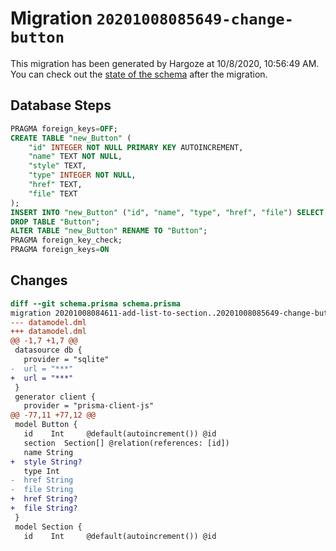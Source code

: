 # Migration `20201008085649-change-button`

This migration has been generated by Hargoze at 10/8/2020, 10:56:49 AM.
You can check out the [state of the schema](./schema.prisma) after the migration.

## Database Steps

```sql
PRAGMA foreign_keys=OFF;
CREATE TABLE "new_Button" (
    "id" INTEGER NOT NULL PRIMARY KEY AUTOINCREMENT,
    "name" TEXT NOT NULL,
    "style" TEXT,
    "type" INTEGER NOT NULL,
    "href" TEXT,
    "file" TEXT
);
INSERT INTO "new_Button" ("id", "name", "type", "href", "file") SELECT "id", "name", "type", "href", "file" FROM "Button";
DROP TABLE "Button";
ALTER TABLE "new_Button" RENAME TO "Button";
PRAGMA foreign_key_check;
PRAGMA foreign_keys=ON
```

## Changes

```diff
diff --git schema.prisma schema.prisma
migration 20201008084611-add-list-to-section..20201008085649-change-button
--- datamodel.dml
+++ datamodel.dml
@@ -1,7 +1,7 @@
 datasource db {
   provider = "sqlite"
-  url = "***"
+  url = "***"
 }
 generator client {
   provider = "prisma-client-js"
@@ -77,11 +77,12 @@
 model Button {
   id    Int     @default(autoincrement()) @id
   section  Section[] @relation(references: [id])
   name String
+  style String?
   type Int
-  href String
-  file String
+  href String?
+  file String?
 }
 model Section {
   id    Int     @default(autoincrement()) @id
```


